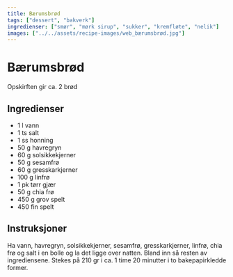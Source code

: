 ```yaml
---
title: Bærumsbrød
tags: ["dessert", "bakverk"]
ingredienser: ["smør", "mørk sirup", "sukker", "kremfløte", "nelik"]
images: ["../../assets/recipe-images/web_bærumsbrød.jpg"]
---
```


# Bærumsbrød

Opskirften gir ca. 2 brød

## Ingredienser

- 1 l vann
- 1 ts salt
- 1 ss honning
- 50 g havregryn
- 60 g solsikkekjerner
- 50 g sesamfrø
- 60 g gresskarkjerner
- 100 g linfrø
- 1 pk tørr gjær
- 50 g chia frø
- 450 g grov spelt
- 450 fin spelt

## Instruksjoner

Ha vann, havregryn, solsikkekjerner, sesamfrø, gresskarkjerner, linfrø, chia frø og salt i en bolle og la det ligge over natten. Bland inn så resten av ingrediensene. Stekes på 210 gr i ca. 1 time 20 minutter i to bakepapirkledde former.
